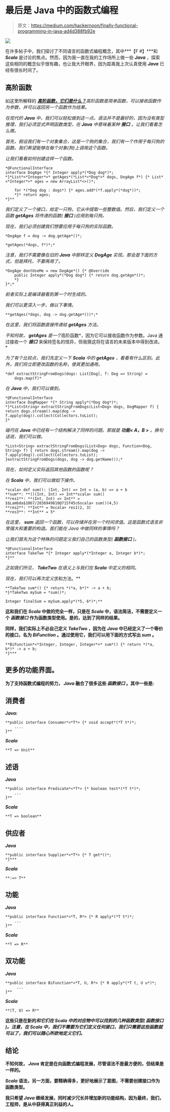 # 最后是 Java 中的函数式编程

> 原文：<https://medium.com/hackernoon/finally-functional-programming-in-java-ad4d388fb92e>

![](img/6afad7afe0bf541a452882c4519653ca.png)

在许多帖子中，我们探讨了不同语言的函数式编程概念，其中***【F #】***和 ***Scala*** 是讨论的焦点。然而，因为我一直在我的工作场所上做一些 ***Java*** ，探索这些相同的概念似乎很有趣，也让我大开眼界，因为距离我上次认真使用 ***Java*** 已经有很长时间了。

## 高阶函数

如这里所解释的 [***高阶函数，它们是什么？***](https://hackernoon.com/higher-order-functions-what-are-they-be74111659e8)*高阶函数是简单函数，可以接收函数作为参数，并可以返回另一个函数作为结果。*

*在现代的 ***Java*** 中，我们可以轻松做到这一点。语法并不是最好的，因为没有类型推理，我们必须显式声明函数类型，在 ***Java*** 中意味着某种 ***接口*** 。让我们看看怎么做。*

*首先，假设我们有一个对象集合，这是一个狗的集合，我们有一个作用于每只狗的函数。我们希望能够在每个对象(狗)上调用这个函数。*

*让我们看看如何创建这样一个函数。*

```
*@FunctionalInterface
interface DogAge *{* Integer apply*(*Dog dog*)*;
*}*List*<*Integer*>* getAges*(*List*<*Dog*>* dogs, DogAge f*) {* List*<*Integer*>* ages = new ArrayList*<>()*;

    for *(*Dog dog : dogs*) {* ages.add*(*f.apply*(*dog*))*;
    *}* return ages;
*}**
```

*我们定义了一个接口，给定一只狗，它从中提取一些整数值。然后，我们定义一个函数 ***getAges*** 将传递的函数( ***接口*** )应用到每只狗。*

*现在，我们必须创建我们想要应用于每只狗的实际函数。*

```
*DogAge f = dog -> dog.getAge*()*;

*getAges(*dogs, f*)*;*
```

*注意，我们不需要像在旧的 ***Java*** 中那样定义 ***DogAge*** 实现。那会是下面的方式，但是拜托，不要再用了。*

```
*DogAge dontUseMe = new DogAge*() {* @Override
    public Integer apply*(*Dog dog*) {* return dog.getAge*()*;
    *}
}*;*
```

*前者实际上是编译器看到第一个时生成的。*

*我们可以更深入一步，做以下事情。*

```
**getAges(*dogs, dog -> dog.getAge*())*;*
```

*在这里，我们将函数直接传递给 ***getAges*** 方法。*

*不知何故， ***getAges*** 是一个*高阶函数*，因为它可以接收函数作为参数。Java 通过接收一个 ***接口*** 来保持签名的怪异，但我猜这将在语言的未来版本中得到改进。*

*为了有个比较点，我们先定义一下 ***Scala*** 中的 ***getAges*** ，看看有什么区别。此外，我们将立即更改函数的名称，使其更加通用。*

```
*def extractStringFromDogs(dogs: List[Dog], f: Dog => String) = 
    dogs.map(f)*
```

*在 ***Java*** 中，我们可以做到。*

```
*@FunctionalInterface
interface DogMapper *{* String apply*(*Dog dog*)*;
*}*List<String> extractStringFromDogs(List<Dog> dogs, DogMapper f) {             return dogs.stream().map(dog -> f.apply(dog)).collect(Collectors.toList);
}*
```

*碰巧在 ***Java*** 中已经有一个结构解决了同样的问题。那就是 ***功能< A，B >*** 。换句话说，我们可以做。*

```
*List<String> extractStringFromDogs(List<Dog> dogs, Function<Dog, String> f) { return dogs.stream().map(dog -> f.apply(dog)).collect(Collectors.toList);
}extractStringFromDogs(dogs, dog -> dog.getName());*
```

*现在，如何定义实际返回其他函数的函数呢？*

*在 ***Scala*** 中，我们可以做如下操作。*

```
*scala> def sum(): (Int, Int) => Int = (a, b) => a + b
**sum**: **()(Int, Int) => Int**scala> sum()
**res1**: **(Int, Int) => Int** = $$Lambda$1067/2036949810@715f45c6scala> sum()(4,5)
**res2**: **Int** = 9scala> res1(2, 3)
**res3**: **Int** = 5*
```

*在这里， ***sum*** 返回一个函数，可以存储并在另一个时间求值。这是函数式语言非常强大和重要的构造。我们能在 Java 中做同样的事情吗？*

*让我们首先为这个特殊的问题定义我们自己的函数类型( ***函数接口*** )。*

```
*@FunctionalInterface
interface TakeTwo *{* Integer apply*(*Integer a, Integer b*)*;
*}**
```

*正如我们所见， ***TakeTwo*** 在语义上与我们在 ***Scala*** 中定义的相同。*

*现在，我们可以再次定义*求和方法。**

```
**TakeTwo sum*() {* return *(*a, b*)* -> a + b;
*}*TakeTwo mySum = *sum()*;

Integer finalSum = mySum.apply*(*5, 6*)*;**
```

**这和我们在 ***Scala*** 中做的完全一样，只是在 ***Scala*** 中，语法简洁，不需要定义一个 ***函数接口*** 作为函数类型使用。是的，达到了同样的结果。**

**同样，我们实际上不必自己定义 ***TakeTwo*** ，因为在 ***Java*** 中已经定义了一个等价的接口，名为 ***BiFunction*** 。通过使用它，我们可以用下面的方式写出 ***sum*** 。**

```
**BiFunction*<*Integer, Integer, Integer*>* sum*() {* return *(*a, b*)* -> a + b;
*}***
```

## **更多的功能界面。**

**为了支持函数式编程的努力， ***Java*** 融合了很多这些 ***函数接口*** 。其中一些是:**

## **消费者**

***Java:***

```
**public interface Consumer*<*T*> {* void accept*(*T t*)*;
    ....
}**
```

***Scala***

```
**T => Unit**
```

## **述语**

***Java***

```
**public interface Predicate*<*T*> {* boolean test*(*T t*)*;
    ...
}**
```

***Scala***

```
**T => boolean**
```

## **供应者**

***Java***

```
**public interface Supplier*<*T*> {* T get*()*;
*}***
```

***Scala***

```
**:=> T**
```

## **功能**

***Java***

```
**public interface Function*<*T, R*> {* R apply*(*T t*)*;
    ...
}**
```

***Scala***

```
**T => R**
```

## **双功能**

***Java***

```
**public interface BiFunction*<*T, U, R*> {* R apply*(*T t, U u*)*;
     ...
}**
```

***Scala***

```
**(T, U) => R**
```

**这些只是在新的*和它们在 ***Scala*** 中的对应物中可以找到的几种函数类型( ***函数接口*** )。注意，在 ***Scala*** 中，我们不需要为它们定义任何接口，我们只需要这些函数就可以了，我们可以随心所欲地定义它们。***

## **结论**

**不知何故， ***Java*** 肯定是在向函数式编程发展，尽管语法不是最方便的，但结果是一样的。**

*****Scala*** 语法，另一方面，要精确得多，更好地展示了意图，不需要创建接口作为函数类型。**

**我只希望 ***Java*** 继续发展，同时减少冗长并增加新的功能结构，因为最终，我们，工程师，是从中获得真正利益的人。**